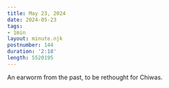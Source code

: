 ```yaml
---
title: May 23, 2024
date: 2024-05-23
tags:
- 1min
layout: minute.njk
postnumber: 144
duration: '2:18'
length: 5520195
---
```

An earworm from the past, to be rethought for Chiwas. 

